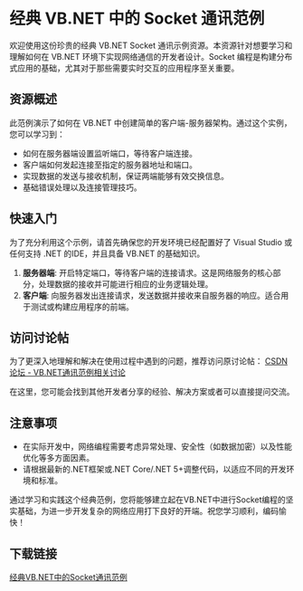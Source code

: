 # 经典 VB.NET 中的 Socket 通讯范例

欢迎使用这份珍贵的经典 VB.NET Socket 通讯示例资源。本资源针对想要学习和理解如何在 VB.NET 环境下实现网络通信的开发者设计。Socket 编程是构建分布式应用的基础，尤其对于那些需要实时交互的应用程序至关重要。

## 资源概述

此范例演示了如何在 VB.NET 中创建简单的客户端-服务器架构。通过这个实例，您可以学习到：

- 如何在服务器端设置监听端口，等待客户端连接。
- 客户端如何发起连接至指定的服务器地址和端口。
- 实现数据的发送与接收机制，保证两端能够有效交换信息。
- 基础错误处理以及连接管理技巧。

## 快速入门

为了充分利用这个示例，请首先确保您的开发环境已经配置好了 Visual Studio 或任何支持 .NET 的IDE，并且具备 VB.NET 的基础知识。

1. **服务器端**: 开启特定端口，等待客户端的连接请求。这是网络服务的核心部分，处理数据的接收并可能进行相应的业务逻辑处理。
2. **客户端**: 向服务器发出连接请求，发送数据并接收来自服务器的响应。适合用于测试或构建应用程序的前端。

## 访问讨论帖

为了更深入地理解和解决在使用过程中遇到的问题，推荐访问原讨论帖：
[CSDN论坛 - VB.NET通讯范例相关讨论](https://bbs.csdn.net/topics/new?forum_id=VBDotNET)

在这里，您可能会找到其他开发者分享的经验、解决方案或者可以直接提问交流。

## 注意事项

- 在实际开发中，网络编程需要考虑异常处理、安全性（如数据加密）以及性能优化等多方面因素。
- 请根据最新的.NET框架或.NET Core/.NET 5+调整代码，以适应不同的开发环境和标准。

通过学习和实践这个经典范例，您将能够建立起在VB.NET中进行Socket编程的坚实基础，为进一步开发复杂的网络应用打下良好的开端。祝您学习顺利，编码愉快！

## 下载链接

[经典VB.NET中的Socket通讯范例](https://pan.quark.cn/s/1e15abe87bd8)